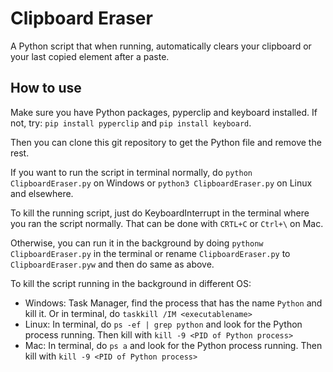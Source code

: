# Clipboard Eraser

A Python script that when running, automatically clears your clipboard or your last copied element after a paste.

## How to use

Make sure you have Python packages, pyperclip and keyboard installed. If not, try: `pip install pyperclip` and `pip install keyboard`.

Then you can clone this git repository to get the Python file and remove the rest.

If you want to run the script in terminal normally, do `python ClipboardEraser.py` on Windows or `python3 ClipboardEraser.py` on Linux and elsewhere.

To kill the running script, just do KeyboardInterrupt in the terminal where you ran the script normally. That can be done with `CRTL+C` or `Ctrl+\` on Mac.

Otherwise, you can run it in the background by doing `pythonw ClipboardEraser.py` in the terminal or rename `ClipboardEraser.py` to `ClipboardEraser.pyw` and then do same as above.

To kill the script running in the background in different OS:
- Windows: Task Manager, find the process that has the name `Python` and kill it. Or in terminal, do `taskkill /IM <executablename>`
- Linux: In terminal, do `ps -ef | grep python` and look for the Python process running. Then kill with `kill -9 <PID of Python process>`
- Mac: In terminal, do `ps a` and look for the Python process running. Then kill with `kill -9 <PID of Python process>`
